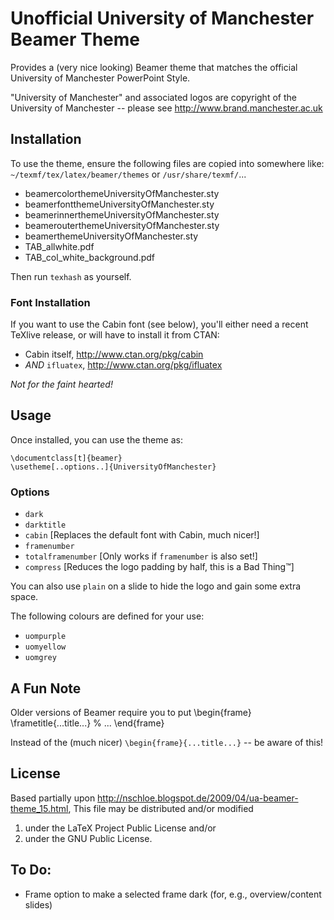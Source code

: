 Unofficial University of Manchester Beamer Theme
================================================
Provides a (very nice looking) Beamer theme that matches the official
University of Manchester PowerPoint Style.

"University of Manchester" and associated logos are copyright of the
University of Manchester -- please see http://www.brand.manchester.ac.uk

Installation
------------
To use the theme, ensure the following files are copied into somewhere like:
`~/texmf/tex/latex/beamer/themes` or `/usr/share/texmf/`...

- beamercolorthemeUniversityOfManchester.sty
- beamerfontthemeUniversityOfManchester.sty
- beamerinnerthemeUniversityOfManchester.sty
- beamerouterthemeUniversityOfManchester.sty
- beamerthemeUniversityOfManchester.sty
- TAB_allwhite.pdf
- TAB_col_white_background.pdf

Then run `texhash` as yourself.

### Font Installation ###
If you want to use the Cabin font (see below), you'll either need a recent TeXlive release, or will have to install it from CTAN:
- Cabin itself, http://www.ctan.org/pkg/cabin
- *AND* `ifluatex`, http://www.ctan.org/pkg/ifluatex

_Not for the faint hearted!_

Usage
-----
Once installed, you can use the theme as:

	\documentclass[t]{beamer}
	\usetheme[..options..]{UniversityOfManchester}

### Options
- `dark`
- `darktitle`
- `cabin` [Replaces the default font with Cabin, much nicer!]
- `framenumber`
- `totalframenumber` [Only works if `framenumber` is also set!]
- `compress` [Reduces the logo padding by half, this is a Bad Thing&trade;]

You can also use `plain` on a slide to hide the logo and gain some extra space.

The following colours are defined for your use:
- `uompurple`
- `uomyellow`
- `uomgrey`

A Fun Note
----------
Older versions of Beamer require you to put
	\begin{frame}
		\frametitle{...title...}
		% ...
	\end{frame}

Instead of the (much nicer) `\begin{frame}{...title...}` -- be aware of this!

License
-------
Based partially upon http://nschloe.blogspot.de/2009/04/ua-beamer-theme_15.html,
This file may be distributed and/or modified
1. under the LaTeX Project Public License and/or
2. under the GNU Public License.

To Do:
------
- Frame option to make a selected frame dark (for, e.g., overview/content slides)
